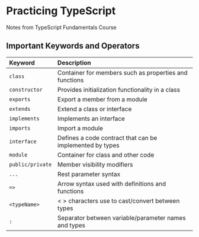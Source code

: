 # Practicing TypeScript
Notes from TypeScript Fundamentals Course

## Important Keywords and Operators

| Keyword                   | Description |
| :------------------------ | :----------------------------------------------- |
| `class`                   | Container for members such as properties and functions |
| `constructor`             | Provides initialization functionality in a class |
| `exports`                 | Export a member from a module |
| `extends`                 | Extend a class or interface |
| `implements`              | Implements an interface |
| `imports`                 | Import a module |
| `interface`               | Defines a code contract that can be implemented by types |
| `module`                  | Container for class and other code |
| `public/private`          | Member visibility modifiers |
| `...`                     | Rest parameter syntax |
| `=>`                      | Arrow syntax used with definitions and functions |
| `<typeName>`              | < > characters use to cast/convert between types |
| `:`                       | Separator between variable/parameter names and types |


